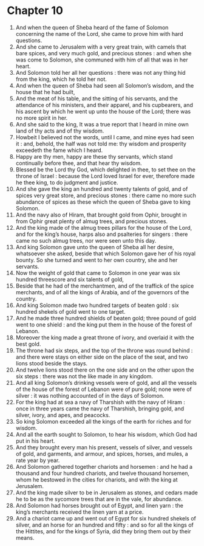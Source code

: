 # Chapter 10

1. And when the queen of Sheba heard of the fame of Solomon concerning the name of the Lord, she came to prove him with hard questions.
2. And she came to Jerusalem with a very great train, with camels that bare spices, and very much gold, and precious stones : and when she was come to Solomon, she communed with him of all that was in her heart.
3. And Solomon told her all her questions : there was not any thing hid from the king, which he told her not.
4. And when the queen of Sheba had seen all Solomon’s wisdom, and the house that he had built,
5. And the meat of his table, and the sitting of his servants, and the attendance of his ministers, and their apparel, and his cupbearers, and his ascent by which he went up unto the house of the Lord; there was no more spirit in her.
6. And she said to the king, It was a true report that I heard in mine own land of thy acts and of thy wisdom.
7. Howbeit I believed not the words, until I came, and mine eyes had seen it : and, behold, the half was not told me: thy wisdom and prosperity exceedeth the fame which I heard.
8. Happy are thy men, happy are these thy servants, which stand continually before thee, and that hear thy wisdom.
9. Blessed be the Lord thy God, which delighted in thee, to set thee on the throne of Israel : because the Lord loved Israel for ever, therefore made he thee king, to do judgment and justice.
10. And she gave the king an hundred and twenty talents of gold, and of spices very great store, and precious stones : there came no more such abundance of spices as these which the queen of Sheba gave to king Solomon.
11. And the navy also of Hiram, that brought gold from Ophir, brought in from Ophir great plenty of almug trees, and precious stones.
12. And the king made of the almug trees pillars for the house of the Lord, and for the king’s house, harps also and psalteries for singers : there came no such almug trees, nor were seen unto this day.
13. And king Solomon gave unto the queen of Sheba all her desire, whatsoever she asked, beside that which Solomon gave her of his royal bounty. So she turned and went to her own country, she and her servants.
14. Now the weight of gold that came to Solomon in one year was six hundred threescore and six talents of gold,
15. Beside that he had of the merchantmen, and of the traffick of the spice merchants, and of all the kings of Arabia, and of the governors of the country.
16. And king Solomon made two hundred targets of beaten gold : six hundred shekels of gold went to one target.
17. And he made three hundred shields of beaten gold; three pound of gold went to one shield : and the king put them in the house of the forest of Lebanon.
18. Moreover the king made a great throne of ivory, and overlaid it with the best gold.
19. The throne had six steps, and the top of the throne was round behind : and there were stays on either side on the place of the seat, and two lions stood beside the stays.
20. And twelve lions stood there on the one side and on the other upon the six steps : there was not the like made in any kingdom.
21. And all king Solomon’s drinking vessels were of gold, and all the vessels of the house of the forest of Lebanon were of pure gold; none were of silver : it was nothing accounted of in the days of Solomon.
22. For the king had at sea a navy of Tharshish with the navy of Hiram : once in three years came the navy of Tharshish, bringing gold, and silver, ivory, and apes, and peacocks.
23. So king Solomon exceeded all the kings of the earth for riches and for wisdom.
24. And all the earth sought to Solomon, to hear his wisdom, which God had put in his heart.
25. And they brought every man his present, vessels of silver, and vessels of gold, and garments, and armour, and spices, horses, and mules, a rate year by year.
26. And Solomon gathered together chariots and horsemen : and he had a thousand and four hundred chariots, and twelve thousand horsemen, whom he bestowed in the cities for chariots, and with the king at Jerusalem.
27. And the king made silver to be in Jerusalem as stones, and cedars made he to be as the sycomore trees that are in the vale, for abundance.
28. And Solomon had horses brought out of Egypt, and linen yarn : the king’s merchants received the linen yarn at a price.
29. And a chariot came up and went out of Egypt for six hundred shekels of silver, and an horse for an hundred and fifty : and so for all the kings of the Hittites, and for the kings of Syria, did they bring them out by their means.


